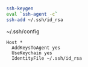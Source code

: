 ```bash

ssh-keygen
eval `ssh-agent -c`
ssh-add ~/.ssh/id_rsa

```

~/.ssh/config

```
Host *
  AddKeysToAgent yes
  UseKeychain yes
  IdentityFile ~/.ssh/id_rsa

```
